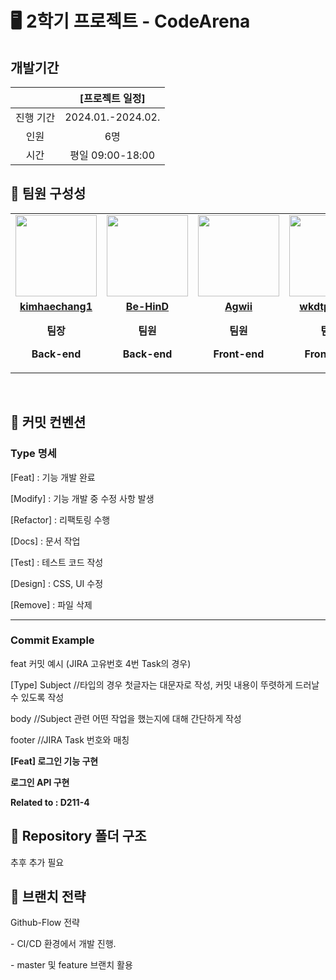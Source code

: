 # 🖥 2학기 프로젝트 - CodeArena

## 개발기간

|  | [프로젝트 일정] |
| :---:|:---:|
|진행 기간|2024.01.-2024.02.|
|인원|6명|
|시간|평일 09:00-18:00|

## 🤖 팀원 구성성

<table>
 <tr>
    <td align="center"><a href="https://github.com/kimhaechang1"><img src="https://avatars.githubusercontent.com/kimhaechang1" width="130px;" alt=""></a></td>
    <td align="center"><a href="https://github.com/Be-HinD"><img src="https://avatars.githubusercontent.com/Be-HinD" width="130px;" alt=""></a></td>
    <td align="center"><a href="https://github.com/Agwii"><img src="https://avatars.githubusercontent.com/Agwii" width="130px;" alt=""></a></td>
    <td align="center"><a href="https://github.com/wkdtpwjd19"><img src="https://avatars.githubusercontent.com/wkdtpwjd19" width="130px;" alt=""></a></td>
   <td align="center"><a href="https://github.com/timber3"><img src="https://avatars.githubusercontent.com/timber3" width="130px;" alt=""></a></td>
   <td align="center"><a href="https://github.com/YangGeoun"><img src="https://avatars.githubusercontent.com/YangGeoun" width="130px;" alt=""></a></td>
  </tr>
  <tr>
    <td align="center"><a href="https://github.com/Be-kimhaechang1"><b>kimhaechang1</b></a><p><b>팀장</b></p>
    <p><b>Back-end</b></p></td>
    <td align="center"><a href="https://github.com/Be-HinD"><b>Be-HinD</b></a><p><b>팀원</b></p><p><b>Back-end</b></p></td>
    <td align="center"><a href="https://github.com/Agwii"><b>Agwii</b></a><p><b>팀원</b></p><p><b>Front-end</b></p></td>
    <td align="center"><a href="https://github.com/wkdtpwjd19"><b>wkdtpwjd19</b></a><p><b>팀원</b></p><p><b>Front-end</b></p></td>
    <td align="center"><a href="https://github.com/timber3"><b>timber3</b></a><p><b>팀원</b></p><p><b>Back-end</b></p></td>
    <td align="center"><a href="https://github.com/YangGeoun"><b>YangGeoun</b></a><p><b>팀원</b></p><p><b>Front-end</b></p></td>
  </tr>
</table>

<br/>

## 📌 커밋 컨벤션

<h3> Type 명세 </h3>
<p>[Feat] : 기능 개발 완료</p>
<p>[Modify] : 기능 개발 중 수정 사항 발생</p>
<p>[Refactor] : 리팩토링 수행</p>
<p>[Docs] : 문서 작업</p>
<p>[Test] : 테스트 코드 작성</p>
<p>[Design] : CSS, UI 수정</p>
<p>[Remove] : 파일 삭제</p>

<hr>
<h3> Commit Example </h3>
<p>feat 커밋 예시 (JIRA 고유번호 4번 Task의 경우) </p>
<p>[Type] Subject //타입의 경우 첫글자는 대문자로 작성, 커밋 내용이 뚜렷하게 드러날 수 있도록 작성 </p>
<p>body //Subject 관련 어떤 작업을 했는지에 대해 간단하게 작성 </p>
<p>footer //JIRA Task 번호와 매칭 </p>

<p><b>[Feat] 로그인 기능 구현</b></p>

<p><b>로그인 API 구현 </b></p>

<p><b>Related to : D211-4 </b></p>



## 📁 Repository 폴더 구조
<p> 추후 추가 필요 </p>


## 📌 브랜치 전략
<p> Github-Flow 전략 </p>
<p>- CI/CD 환경에서 개발 진행. </p>
<p>- master 및 feature 브랜치 활용 </p>
